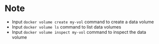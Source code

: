# Note

- Input `docker volume create my-vol` command to create a data volume
- Input `docker volume ls` command to list data volumes
- Input `docker volume inspect my-vol` command to inspect the data volume
